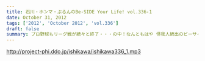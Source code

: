 ```yaml
---
title: 石川・ホンマ・ぶるんのBe-SIDE Your Life! vol.336-1
date: October 31, 2012
tags: ['2012', 'October 2012', 'vol.336']
draft: false
summary: プロ野球もリーグ戦が続々と終了・・・の中！なんともはや 怪我人続出のビーサイ！？なんでなんでなんでなんだ！？ＮＡＭＡＥ
---
```


http://project-phi.ddo.jp/ishikawa/ishikawa336_1.mp3